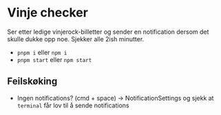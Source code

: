 # Vinje checker

Ser etter ledige vinjerock-billetter og sender en notification dersom det skulle dukke opp noe. Sjekker alle 2ish minutter.

- `pnpm i` eller `npm i`
- `pnpm start` eller `npm start`

## Feilskøking

- Ingen notifications? (cmd + space) -> NotificationSettings og sjekk at `terminal` får lov til å sende notifications

